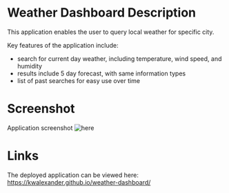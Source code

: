 # Weather Dashboard Description

This application enables the user to query local weather for specific city.

Key features of the application include:
* search for current day weather, including temperature, wind speed, and humidity
* results include 5 day forecast, with same information types
* list of past searches for easy use over time

# Screenshot
Application screenshot ![here](.assets/images/weather_screenshot.png?raw=true "here")

# Links
The deployed application can be viewed here: https://kwalexander.github.io/weather-dashboard/ 